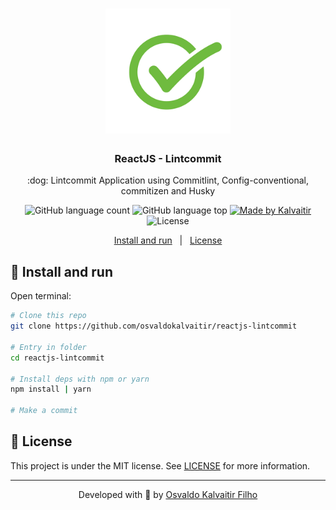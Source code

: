 <h1 align="center">
    <img src="/.github/assets/logo.png"
    width="200px"
    alt="Logo" />
</h1>

<h3 align="center">
  ReactJS - Lintcommit
</h3>

<p align="center">
  :dog: Lintcommit Application using Commitlint, Config-conventional, commitizen and Husky
</p>

<p align="center">
  <img alt="GitHub language count" src="https://img.shields.io/github/languages/count/osvaldokalvaitir/reactjs-lintcommit.svg?color=00A83A">

  <img alt="GitHub language top" src="https://img.shields.io/github/languages/top/osvaldokalvaitir/reactjs-lintcommit.svg?color=00A83A">

  <a href="https://kalvaitir.com/">
    <img alt="Made by Kalvaitir" src="https://img.shields.io/badge/made%20by-Kalvaitir-00A83A">
  </a>

  <img alt="License" src="https://img.shields.io/badge/license-MIT-00A83A">
</p>

<p align="center">
  <a href="#wrench-install-and-run">Install and run</a>&nbsp;&nbsp;&nbsp;|&nbsp;&nbsp;&nbsp;<a href="#memo-license">License</a>
</p>

## :wrench: Install and run

Open terminal:

```sh
# Clone this repo
git clone https://github.com/osvaldokalvaitir/reactjs-lintcommit

# Entry in folder
cd reactjs-lintcommit

# Install deps with npm or yarn
npm install | yarn

# Make a commit
```

## :memo: License

This project is under the MIT license. See [LICENSE](/LICENSE) for more information.

---

<p align="center">
Developed with 💚 by <a href="https://www.linkedin.com/in/osvaldokalvaitir">Osvaldo Kalvaitir Filho</a>
</p>